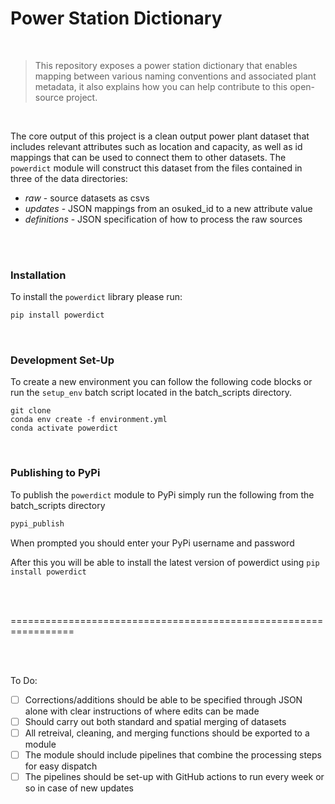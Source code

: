 # Power Station Dictionary

<br>

> This repository exposes a power station dictionary that enables mapping between various naming conventions and associated plant metadata, it also explains how you can help contribute to this open-source project.

<br>

The core output of this project is a clean output power plant dataset that includes relevant attributes such as location and capacity, as well as id mappings that can be used to connect them to other datasets. The `powerdict` module will construct this dataset from the files contained in three of the data directories:

* *raw* - source datasets as csvs
* *updates* - JSON mappings from an osuked_id to a new attribute value
* *definitions* - JSON specification of how to process the raw sources

<br>
<br>

### Installation

To install the `powerdict` library please run:

```bash
pip install powerdict
```

<br>

### Development Set-Up

To create a new environment you can follow the following code blocks or run the `setup_env` batch script located in the batch_scripts directory.

```
git clone
conda env create -f environment.yml
conda activate powerdict
```

<br>

### Publishing to PyPi

To publish the `powerdict` module to PyPi simply run the following from the batch_scripts directory

```bash
pypi_publish
```

When prompted you should enter your PyPi username and password

After this you will be able to install the latest version of powerdict using `pip install powerdict`

<br>
<br>

=================================================================

<br>
<br>

To Do:
- [ ] Corrections/additions should be able to be specified through JSON alone with clear instructions of where edits can be made
- [ ] Should carry out both standard and spatial merging of datasets
- [ ] All retreival, cleaning, and merging functions should be exported to a module
- [ ] The module should include pipelines that combine the processing steps for easy dispatch
- [ ] The pipelines should be set-up with GitHub actions to run every week or so in case of new updates
